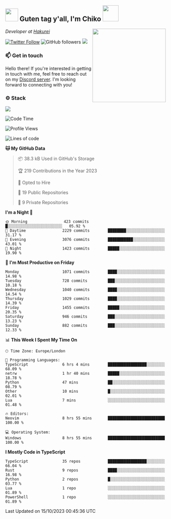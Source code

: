 <h2><img src="https://cdn.discordapp.com/emojis/1100181376730402906.gif?quality=lossless" width="40"> Guten tag y'all, I'm Chiko <img src="https://a.ppy.sh/15907233" width="50"></h2>
<a href="https://twitter.com/Zzul0714/status/1654451338179395585?s=20"><img align='right' src="https://cdn.discordapp.com/attachments/1109162815866023976/1109163700583153705/FvXKt8paEAAR6Ak1.png" width="230"></a>
<p><em>Developer at <a href="https://github.com/hakureiapp">Hakurei</a></em></p>

[![Twitter Follow](https://img.shields.io/twitter/follow/chikoxq?label=Follow)](https://twitter.com/intent/follow?screen_name=chikoxq)
![GitHub followers](https://img.shields.io/github/followers/chikof?label=Follow&style=social)
![](https://komarev.com/ghpvc/?username=chikof&color=blue)

### 📫 Get in touch
Hello there! If you're interested in getting in touch with me, feel free to reach out on my [Discord server](https://discord.gg/sejc7TnX6N). I'm looking forward to connecting with you!

### ⚙️ Stack
![](https://skillicons.dev/icons?i=git,kubernetes,docker,js,ts,cloudflare,css,deno,express,graphql,html,mongodb,nestjs,py,react,apollo,bash,java,lua,nextjs,netlify,nodejs,ps,powershell,rust,neovim,tauri,sentry,postgres,tailwind,prisma,actix)

<!--START_SECTION:waka-->
![Code Time](http://img.shields.io/badge/Code%20Time-1%2C521%20hrs%2053%20mins-blue)

![Profile Views](http://img.shields.io/badge/Profile%20Views-0-blue)

![Lines of code](https://img.shields.io/badge/From%20Hello%20World%20I%27ve%20Written-6.0%20million%20lines%20of%20code-blue)

**🐱 My GitHub Data** 

> 📦 38.3 kB Used in GitHub's Storage 
 > 
> 🏆 219 Contributions in the Year 2023
 > 
> 💼 Opted to Hire
 > 
> 📜 19 Public Repositories 
 > 
> 🔑 9 Private Repositories 
 > 
**I'm a Night 🦉** 

```text
🌞 Morning                423 commits         █░░░░░░░░░░░░░░░░░░░░░░░░   05.92 % 
🌆 Daytime                2229 commits        ████████░░░░░░░░░░░░░░░░░   31.17 % 
🌃 Evening                3076 commits        ███████████░░░░░░░░░░░░░░   43.01 % 
🌙 Night                  1423 commits        █████░░░░░░░░░░░░░░░░░░░░   19.90 % 
```
📅 **I'm Most Productive on Friday** 

```text
Monday                   1071 commits        ████░░░░░░░░░░░░░░░░░░░░░   14.98 % 
Tuesday                  728 commits         ███░░░░░░░░░░░░░░░░░░░░░░   10.18 % 
Wednesday                1040 commits        ████░░░░░░░░░░░░░░░░░░░░░   14.54 % 
Thursday                 1029 commits        ████░░░░░░░░░░░░░░░░░░░░░   14.39 % 
Friday                   1455 commits        █████░░░░░░░░░░░░░░░░░░░░   20.35 % 
Saturday                 946 commits         ███░░░░░░░░░░░░░░░░░░░░░░   13.23 % 
Sunday                   882 commits         ███░░░░░░░░░░░░░░░░░░░░░░   12.33 % 
```


📊 **This Week I Spent My Time On** 

```text
🕑︎ Time Zone: Europe/London

💬 Programming Languages: 
TypeScript               6 hrs 4 mins        █████████████████░░░░░░░░   68.09 % 
netrw                    1 hr 40 mins        █████░░░░░░░░░░░░░░░░░░░░   18.78 % 
Python                   47 mins             ██░░░░░░░░░░░░░░░░░░░░░░░   08.79 % 
Other                    10 mins             █░░░░░░░░░░░░░░░░░░░░░░░░   02.01 % 
Lua                      7 mins              ░░░░░░░░░░░░░░░░░░░░░░░░░   01.48 % 

🔥 Editors: 
Neovim                   8 hrs 55 mins       █████████████████████████   100.00 % 

💻 Operating System: 
Windows                  8 hrs 55 mins       █████████████████████████   100.00 % 
```

**I Mostly Code in TypeScript** 

```text
TypeScript               35 repos            █████████████████░░░░░░░░   66.04 % 
Rust                     9 repos             ████░░░░░░░░░░░░░░░░░░░░░   16.98 % 
Python                   2 repos             █░░░░░░░░░░░░░░░░░░░░░░░░   03.77 % 
Lua                      1 repo              ░░░░░░░░░░░░░░░░░░░░░░░░░   01.89 % 
PowerShell               1 repo              ░░░░░░░░░░░░░░░░░░░░░░░░░   01.89 % 
```




 Last Updated on 15/10/2023 00:45:36 UTC
<!--END_SECTION:waka-->


<!--
<p align="center">
     <a href="https://discord.gg/HhybNhchcC"><img src="https://invidget.switchblade.xyz/sejc7TnX6N" align="center" ><a>
</p> 
-->
